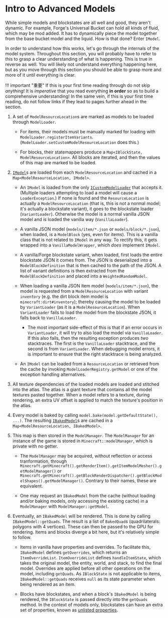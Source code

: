 Intro to Advanced Models
========================

While simple models and blockstates are all well and good, they aren't dynamic. For example, Forge's Universal Bucket can hold all kinds of fluid, which may be mod added. It has to dynamically piece the model together from the base bucket model and the liquid. How is that done? Enter `IModel`.

In order to understand how this works, let's go through the internals of the model system. Throughout this section, you will probably have to refer to this to grasp a clear understanding of what is happening. This is true in reverse as well. You will likely not understand everything happening here, but as you move through this section you should be able to grasp more and more of it until everything is clear.

!!! important "重要"
    If this is your first time reading through do not skip _anything_! It is _imperative_ that you read everything **in order** so as to build a comprehensive understanding! In the same vein, if this is your first time reading, do not follow links if they lead to pages further ahead in the section.

1. A set of `ModelResourceLocation`s are marked as models to be loaded through `ModelLoader`.

    * For items, their models must be manually marked for loading with `ModelLoader.registerItemVariants`. (`ModelLoader.setCustomModelResourceLocation` does this.)

    * For blocks, their statemappers produce a `Map<IBlockState, ModelResourceLocation>`. All blocks are iterated, and then the values of this map are marked to be loaded.

2. [`IModel`][IModel]s are loaded from each `ModelResourceLocation` and cached in a `Map<ModelResourceLocation, IModel>`.

    * An `IModel` is loaded from the only [`ICustomModelLoader`][ICustomModelLoader] that accepts it. (Multiple loaders attempting to load a model will cause a `LoaderException`.) If none is found and the `ResourceLocation` is actually a `ModelResourceLocation` (that is, this is not a normal model; it's actually a blockstate variant), it goes to the blockstate loader (`VariantLoader`). Otherwise the model is a normal vanilla JSON model and is loaded the vanilla way (`VanillaLoader`).

    * A vanilla JSON model (`models/item/*.json` or `models/block/*.json`), when loaded, is a `ModelBlock` (yes, even for items). This is a vanilla class that is not related to `IModel` in any way. To rectify this, it gets wrapped into a `VanillaModelWrapper`, which *does* implement `IModel`.

    * A vanilla/Forge blockstate variant, when loaded, first loads the entire blockstate JSON it comes from. The JSON is deserialized into a `ModelBlockDefinition` that is then cached to the path of the JSON. A list of variant definitions is then extracted from the `ModelBlockDefinition` and placed into a `WeightedRandomModel`.

    * When loading a vanilla JSON item model (`models/item/*.json`), the model is requested from a `ModelResourceLocation` with variant `inventory` (e.g. the dirt block item model is `minecraft:dirt#inventory`); thereby causing the model to be loaded by `VariantLoader` (as it is a `ModelResourceLocation`). When `VariantLoader` fails to load the model from the blockstate JSON, it falls back to `VanillaLoader`.
        * The most important side-effect of this is that if an error occurs in `VariantLoader`, it will try to also load the model via `VanillaLoader`. If this also fails, then the resulting exception produces *two* stacktraces. The first is the `VanillaLoader` stacktrace, and the second is from `VariantLoader`. When debugging model errors, it is important to ensure that the right stacktrace is being analyzed.

    * An `IModel` can be loaded from a `ResourceLocation` or retrieved from the cache by invoking `ModelLoaderRegistry.getModel` or one of the exception handling alternatives.

3. All texture dependencies of the loaded models are loaded and stitched into the atlas. The atlas is a giant texture that contains all the model textures pasted together. When a model refers to a texture, during rendering, an extra UV offset is applied to match the texture's position in the atlas.

4. Every model is baked by calling `model.bake(model.getDefaultState(), ...)`. The resulting [`IBakedModel`][IBakedModel]s are cached in a `Map<ModelResourceLocation, IBakedModel>`.

5. This map is then stored in the `ModelManager`. The `ModelManager` for an instance of the game is stored in `Minecraft::modelManager`, which is private with no getter.

    * The `ModelManager` may be acquired, without reflection or access tranformation, through `Minecraft.getMinecraft().getRenderItem().getItemModelMesher().getModelManager()` or `Minecraft.getMinecraft().getBlockRenderDispatcher().getBlockModelShapes().getModelManager()`. Contrary to their names, these are equivalent.

    * One may request an `IBakedModel` from the cache (without loading and/or baking models, only accessing the existing cache) in a `ModelManager` with `ModelManager::getModel`.

6. Eventually, an `IBakedModel` will be rendered. This is done by calling `IBakedModel::getQuads`. The result is a list of `BakedQuad`s (quadrilaterals: polygons with 4 vertices). These can then be passed to the GPU for rendering. Items and blocks diverge a bit here, but it's relatively simple to follow.

    * Items in vanilla have properties and overrides. To facilitate this, `IBakedModel` defines `getOverrides`, which returns an `ItemOverrideList`. `ItemOverrideList` defines `handleItemState`, which takes the original model, the entity, world, and stack, to find the final model. Overrides are applied before all other operations on the model, including `getQuads`. As `IBlockState` is not applicable to items, `IBakedModel::getQuads` receives `null` as its state parameter when being rendered as an item.

    * Blocks have blockstates, and when a block's `IBakedModel` is being rendered, the `IBlockState` is passed directly into the `getQuads` method. In the context of models only, blockstates can have an extra set of properties, known as [unlisted properties][extended states].

[IModel]: imodel.md
[IBakedModel]: ibakedmodel.md
[ICustomModelLoader]: icustommodelloader.md
[extended states]: extended-blockstates.md
